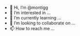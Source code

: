 - 👋 Hi, I’m @montigg
- 👀 I’m interested in ...
- 🌱 I’m currently learning ...
- 💞️ I’m looking to collaborate on ...
- 📫 How to reach me ...

<!---
montigg/montigg is a ✨ special ✨ repository because its `README.md` (this file) appears on your GitHub profile.
You can click the Preview link to take a look at your changes.
--->
